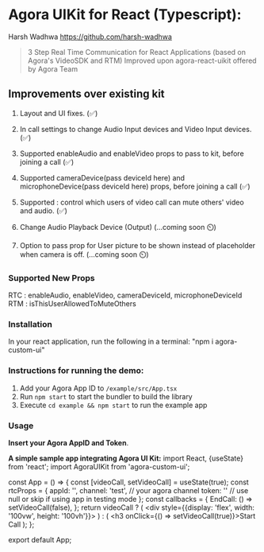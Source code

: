 # Agora UIKit for React (Typescript): 

Harsh Wadhwa 
https://github.com/harsh-wadhwa

> 3 Step Real Time Communication for React Applications (based on Agora's VideoSDK and RTM)
> Improved upon agora-react-uikit offered by Agora Team 

## Improvements over existing kit
1. Layout and UI fixes. (✅)
2. In call settings to change Audio Input devices and Video Input devices. (✅)
3. Supported enableAudio and enableVideo props to pass to kit, before joining a call (✅)
4. Supported cameraDevice(pass deviceId here) and microphoneDevice(pass deviceId here) props, before joining a call (✅)
5. Supported : control which users of video call can mute others' video and audio. (✅)

6. Change Audio Playback Device (Output) (...coming soon ⏲️) 
7. Option to pass prop for User picture to be shown instead of placeholder when camera is off. (...coming soon ⏲️)

### Supported New Props
RTC : enableAudio, enableVideo, cameraDeviceId, microphoneDeviceId
RTM : isThisUserAllowedToMuteOthers

### Installation
In your react application, run the following in a terminal: "npm i agora-custom-ui"

### Instructions for running the demo:
1. Add your Agora App ID to `/example/src/App.tsx`
2. Run `npm start` to start the bundler to build the library
3. Execute `cd example && npm start` to run the example app


### Usage

**Insert your Agora AppID and Token**.

**A simple sample app integrating Agora UI Kit:**
import React, {useState} from 'react';
import AgoraUIKit from 'agora-custom-ui';

const App = () => {
  const [videoCall, setVideoCall] = useState(true);
  const rtcProps = {
    appId: '<Agora App ID>',
    channel: 'test', // your agora channel
    token: '<Your channel Token>' // use null or skip if using app in testing mode
  };
  const callbacks = {
    EndCall: () => setVideoCall(false),
  };
  return videoCall ? (
    <div style={{display: 'flex', width: '100vw', height: '100vh'}}>
      <AgoraUIKit rtcProps={rtcProps} callbacks={callbacks} />
    </div>
  ) : (
    <h3 onClick={() => setVideoCall(true)}>Start Call</h3>
  );
};

export default App;

